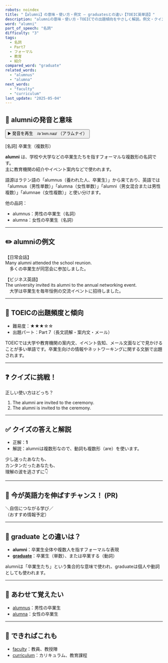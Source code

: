 ```yaml
---
robots: noindex
title: "【alumni】の意味・使い方・例文 ― graduatesとの違い【TOEIC英単語】"
description: "alumniの意味・使い方・TOEICでの出題傾向をやさしく解説。例文・クイズ付きでgraduatesとの違いもわかりやすく学べます。"
word: "alumni"
part_of_speech: "名詞"
difficulty: "3"
tags:
  - 名詞
  - Part7
  - フォーマル
  - 教育
  - 紹介
compared_word: "graduate"
related_words:
  - "alumnus"
  - "alumna"
next_words:
  - "faculty"
  - "curriculum"
last_update: "2025-05-04"
---
```


## 🔰 alumniの発音と意味

<button class="play-audio" onclick="playTTS('alumni')">
  <span class="play-audio-main">
    ▶️ 発音を再生　/əˈlʌm.naɪ/
  </span>
  <span class="play-audio-sub">
    （アラムナイ）
  </span>
</button>

[名詞] 卒業生（複数形）

**alumni** は、学校や大学などの卒業生たちを指すフォーマルな複数形の名詞です。  
主に教育機関の紹介やイベント案内などで使われます。

語源はラテン語の「alumnus（養われた人、卒業生）」から来ており、英語では「alumnus（男性単数）」「alumna（女性単数）」「alumni（男女混合または男性複数）」「alumnae（女性複数）」と使い分けます。

他の品詞：  
- alumnus：男性の卒業生（名詞）
- alumna：女性の卒業生（名詞）

---

## ✏️ alumniの例文

【日常会話】  
Many alumni attended the school reunion.  
　多くの卒業生が同窓会に参加しました。

【ビジネス英語】  
The university invited its alumni to the annual networking event.  
　大学は卒業生を毎年恒例の交流イベントに招待しました。

---

## 🎯 TOEICの出題頻度と傾向

- 難易度：★★★☆☆
- 出題パート：Part 7（長文読解・案内文・メール）

TOEICでは大学や教育機関の案内文、イベント告知、メール文面などで見かけることが多い単語です。卒業生向けの情報やネットワーキングに関する文脈で出題されます。

---

## ❓ クイズに挑戦！

正しい使い方はどっち？

1. The alumni are invited to the ceremony.  
2. The alumni is invited to the ceremony.

---

## ✅ クイズの答えと解説

- 正解：**1**
- 解説：alumniは複数形なので、動詞も複数形（are）を使います。

少し迷ったあなたも、  
カンタンだったあなたも、  
理解の波を逃さずに👇️

---

## 🚀 今が英語力を伸ばすチャンス！ (PR)

<div class="info-center">
＼自信につながる学び／<br>  
（おすすめ情報予定）
</div>

---

## 🤔  graduate との違いは？

- **alumni**：卒業生全体や複数人を指すフォーマルな表現
- **[graduate](/word/graduate)**：卒業生（単数）、または卒業する（動詞）

alumniは「卒業生たち」という集合的な意味で使われ、graduateは個人や動詞としても使われます。

---

## 🧩 あわせて覚えたい

- [alumnus](/word/alumnus)：男性の卒業生
- [alumna](/word/alumna)：女性の卒業生

---

## 📖 できればこれも

- [faculty](/word/faculty)：教員、教授陣
- [curriculum](/word/curriculum)：カリキュラム、教育課程

<!-- cvid: aid14_bid18 -->
